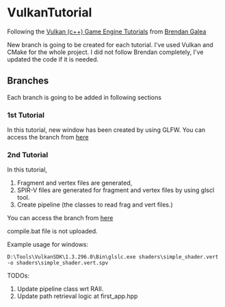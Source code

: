# VulkanTutorial

Following the [Vulkan (c++) Game Engine Tutorials](https://www.youtube.com/playlist?list=PL8327DO66nu9qYVKLDmdLW_84-yE4auCR) from [Brendan Galea](https://www.youtube.com/@BrendanGalea)

New branch is going to be created for each tutorial.
I've used Vulkan and CMake for the whole project.
I did not follow Brendan completely, I've updated the code if it is needed. 

## Branches

Each branch is going to be added in following sections

### 1st Tutorial

In this tutorial, new window has been created by using GLFW. 
You can access the branch from [here](https://github.com/8hk/VulkanTutorial/tree/tutorial_1)

### 2nd Tutorial

In this tutorial,  

1. Fragment and vertex files are generated,
1. SPIR-V files are generated for fragment and vertex files by using glscl tool.
1. Create pipeline (the classes to read frag and vert files.)

You can access the branch from [here](https://github.com/8hk/VulkanTutorial/tree/tutorial_2)

compile.bat file is not uploaded.

Example usage for windows:
```
D:\Tools\VulkanSDK\1.3.296.0\Bin\glslc.exe shaders\simple_shader.vert -o shaders\simple_shader.vert.spv
```
TODOs:
1. Update pipeline class wrt RAII. 
2. Update path retrieval logic at first_app.hpp